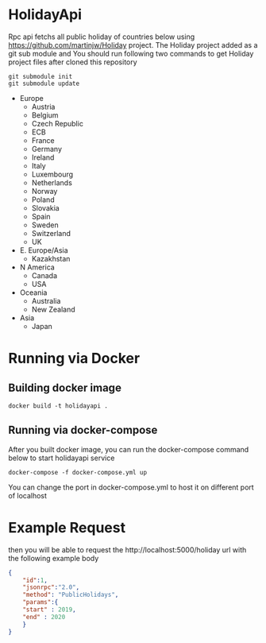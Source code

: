 # HolidayApi
Rpc api fetchs all public holiday of countries below using https://github.com/martinjw/Holiday project. 
The Holiday project added as a git sub module and You should run following two commands to get Holiday project files after cloned this repository

```git
git submodule init 
git submodule update
```
- Europe
  - Austria 
  - Belgium 
  - Czech Republic 
  - ECB 
  - France 
  - Germany 
  - Ireland 
  - Italy 
  - Luxembourg 
  - Netherlands 
  - Norway 
  - Poland 
  - Slovakia 
  - Spain 
  - Sweden 
  - Switzerland
  - UK
- E. Europe/Asia
  - Kazakhstan
- N America
  - Canada 
  - USA
- Oceania
  - Australia 
  - New Zealand
- Asia
  - Japan

# Running via Docker

## Building docker image
```
docker build -t holidayapi .
```
## Running via docker-compose
After you built docker image, you can run the docker-compose command below to start holidayapi service
```
docker-compose -f docker-compose.yml up
```
You can change the port in docker-compose.yml to host it on different port of localhost

# Example Request
then you will be able to request the http://localhost:5000/holiday url with the following example body 

```json
{
    "id":1,
    "jsonrpc":"2.0",
    "method": "PublicHolidays",
    "params":{
	"start" : 2019,
	"end" : 2020
    }
}
```


